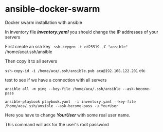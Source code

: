 # ansible-docker-swarm
Docker swarm installation with ansible

In inventory  file ***inventory.yaml*** you should change the IP addresses of your servers

First create an ssh key  ``` ssh-keygen -t ed25519 -C "ansible"``` /home/aca/.ssh/ansible

Then copy it to all servers

```ssh-copy-id -i /home/aca/.ssh/ansible.pub aca@192.168.122.201``` etc

 test to see if we have a connection with all servers
 
  ```ansible all -m ping --key-file /home/aca/.ssh/ansible --ask-become-pass```
 
 ```ansible-playbook playbook.yaml  -i inventory.yaml --key-file /home/aca/.ssh/ansible --ask-become-pass -u YourUser```
 
 Here you have to change ***YourUser*** with some real user name.

 This command will ask for the user's root password

